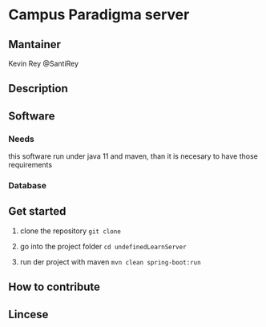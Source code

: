 # Campus Paradigma server
## Mantainer
Kevin Rey @SantiRey
## Description
## Software
### Needs
this software run under java 11 and maven, than it is necesary to have those requirements
### Database

## Get started
1. clone the repository
```git clone```

2. go into the project folder
```cd undefinedLearnServer```
   
3. run der project with maven
   ```mvn clean spring-boot:run```
   
## How to contribute
## Lincese
